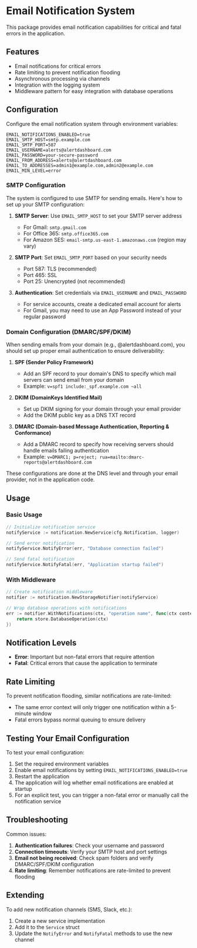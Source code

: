 # Email Notification System

This package provides email notification capabilities for critical and fatal errors in the application.

## Features

- Email notifications for critical errors
- Rate limiting to prevent notification flooding
- Asynchronous processing via channels
- Integration with the logging system
- Middleware pattern for easy integration with database operations

## Configuration

Configure the email notification system through environment variables:

```
EMAIL_NOTIFICATIONS_ENABLED=true
EMAIL_SMTP_HOST=smtp.example.com
EMAIL_SMTP_PORT=587
EMAIL_USERNAME=alerts@alertdashboard.com
EMAIL_PASSWORD=your-secure-password
EMAIL_FROM_ADDRESS=alerts@alertdashboard.com
EMAIL_TO_ADDRESSES=admin1@example.com,admin2@example.com
EMAIL_MIN_LEVEL=error
```

### SMTP Configuration

The system is configured to use SMTP for sending emails. Here's how to set up your SMTP configuration:

1. **SMTP Server**: Use `EMAIL_SMTP_HOST` to set your SMTP server address
   - For Gmail: `smtp.gmail.com`
   - For Office 365: `smtp.office365.com`
   - For Amazon SES: `email-smtp.us-east-1.amazonaws.com` (region may vary)

2. **SMTP Port**: Set `EMAIL_SMTP_PORT` based on your security needs
   - Port 587: TLS (recommended)
   - Port 465: SSL
   - Port 25: Unencrypted (not recommended)

3. **Authentication**: Set credentials via `EMAIL_USERNAME` and `EMAIL_PASSWORD`
   - For service accounts, create a dedicated email account for alerts
   - For Gmail, you may need to use an App Password instead of your regular password

### Domain Configuration (DMARC/SPF/DKIM)

When sending emails from your domain (e.g., @alertdashboard.com), you should set up proper email authentication to ensure deliverability:

1. **SPF (Sender Policy Framework)**
   - Add an SPF record to your domain's DNS to specify which mail servers can send email from your domain
   - Example: `v=spf1 include:_spf.example.com ~all`

2. **DKIM (DomainKeys Identified Mail)**
   - Set up DKIM signing for your domain through your email provider
   - Add the DKIM public key as a DNS TXT record

3. **DMARC (Domain-based Message Authentication, Reporting & Conformance)**
   - Add a DMARC record to specify how receiving servers should handle emails failing authentication
   - Example: `v=DMARC1; p=reject; rua=mailto:dmarc-reports@alertdashboard.com`

These configurations are done at the DNS level and through your email provider, not in the application code.

## Usage

### Basic Usage

```go
// Initialize notification service
notifyService := notification.NewService(cfg.Notification, logger)

// Send error notification
notifyService.NotifyError(err, "Database connection failed")

// Send fatal notification
notifyService.NotifyFatal(err, "Application startup failed")
```

### With Middleware

```go
// Create notification middleware
notifier := notification.NewStorageNotifier(notifyService)

// Wrap database operations with notifications
err := notifier.WithNotifications(ctx, "operation name", func(ctx context.Context) error {
    return store.DatabaseOperation(ctx)
})
```

## Notification Levels

- **Error**: Important but non-fatal errors that require attention
- **Fatal**: Critical errors that cause the application to terminate

## Rate Limiting

To prevent notification flooding, similar notifications are rate-limited:

- The same error context will only trigger one notification within a 5-minute window
- Fatal errors bypass normal queuing to ensure delivery

## Testing Your Email Configuration

To test your email configuration:

1. Set the required environment variables
2. Enable email notifications by setting `EMAIL_NOTIFICATIONS_ENABLED=true`
3. Restart the application
4. The application will log whether email notifications are enabled at startup
5. For an explicit test, you can trigger a non-fatal error or manually call the notification service

## Troubleshooting

Common issues:

1. **Authentication failures**: Check your username and password
2. **Connection timeouts**: Verify your SMTP host and port settings
3. **Email not being received**: Check spam folders and verify DMARC/SPF/DKIM configuration
4. **Rate limiting**: Remember notifications are rate-limited to prevent flooding

## Extending

To add new notification channels (SMS, Slack, etc.):

1. Create a new service implementation
2. Add it to the `Service` struct
3. Update the `NotifyError` and `NotifyFatal` methods to use the new channel